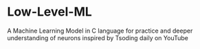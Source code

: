 # Low-Level-ML
A Machine Learning Model in C language for practice and deeper understanding of neurons inspired by Tsoding daily on YouTube
